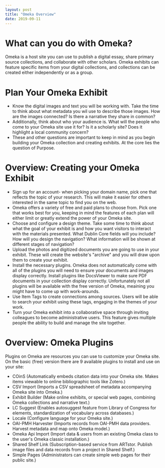 ```yaml
---
layout: post
title: "Omeka Overview"
date: 2019-09-11
---
```

# What can you do with Omeka? #

Omeka is a host site you can use to publish a digital essay, share primary source collections, and collaborate with other scholars. Omeka exhibits can feature specific items from your digital collections, and collections can be created either independently or as a group.

# Plan Your Omeka Exhibit #

* Know the digital images and text you will be working with. Take the time to think about what metadata you wil use to describe those images. How are the images connected? Is there a narrative they share in common? 
* Additionally, think about who your audience is. What will the people who come to your Omeka site use it for? Is it a scholarly site? Does it highlight a local community concern? 
* These and other questions are important to keep in mind as you begin building your Omeka collection and creating exhibits. At the core lies the question of Purpose.

# Overview: Creating your Omeka Exhibit #

* Sign up for an account- when picking your domain name, pick one that reflects the topic of your research. This will make it easier for others interested in the same topic to find you on the web.
* Omeka offers a variety of free and paid plans to choose from. Pick one that works best for you, keeping in mind the features of each plan will either limit or greatly extend the power of your Omeka site.
* Choose and configure a design theme. Take some time to think about what the goal of your exhibit is and how you want visitors to interact with the materials presented. What Dublin Core fields will you include? How will you design the navigation? What information will be shown at different stages of navigation?
* Upload the photos and digitized documents you are going to use in your exhibit. These will create the website's "archive" and you will draw upon them to create your exhibit.
* Install the necessary plugins. Omeka does not automatically come with all of the plugins you will need to ensure your documents and images display correctly. Install plugins like DocsViewer to make sure PDF documents in your collection display correctly. Unfortunately not all plugins will be available with the free version of Omeka, meaining you might have to come up with work-arounds.
* Use Item Tags to create connections among sources. Users will be able to search your exhibit using these tags, engaging in the themes of your work. 
* Turn your Omeka exhibit into a collaborative space through inviting colleagues to become administrative users. This feature gives multiple people the ability to build and manage the site together.

# Overview: Omeka Plugins #

Plugins on Omeka are resources you can use to customize your Omeka site. On the basic (free) version there are 9 available plugins to install and use on your site:
  * COinS (Automatically embeds citation data into your Omeka site. Makes items viewable to online bibliographic tools like Zotero.)
  * CSV Import (Imports a CSV spreadsheet of metadata accompanying Omeka site into Omeka.)
  * Exhibit Builder (Make online exhibits, or special web pages, combining Omeka collections and narrative text.)
  * LC Suggest (Enables autosuggest feature from Library of Congress for elements, standardization of vocabulary across databases.)
  * Locale (Configure language for your Omeka site.)
  * OAI-PMH Harvester (Imports records from OAI-PMH data providers. Harvest metadata and map onto Omeka model.) 
  * Omeka Api Import (Import data & users from an existing Omeka class to the user's Omeka classic installation.)
  * Shared Shelf Link (Subscription-based service from ARTstor. Publish image files and data records from a project in Shared Shelf.)
  * Simple Pages (Administrators can create simple web pages for their public site.)
